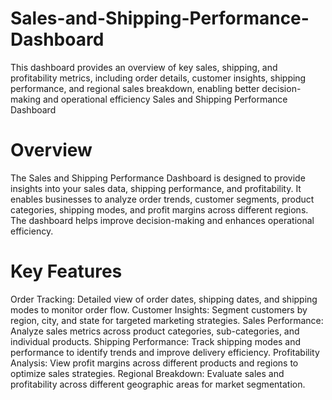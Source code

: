 # Sales-and-Shipping-Performance-Dashboard
This dashboard provides an overview of key sales, shipping, and profitability metrics, including order details, customer insights, shipping performance, and regional sales breakdown, enabling better decision-making and operational efficiency
Sales and Shipping Performance Dashboard
# Overview
The Sales and Shipping Performance Dashboard is designed to provide insights into your sales data, shipping performance, and profitability. It enables businesses to analyze order trends, customer segments, product categories, shipping modes, and profit margins across different regions. The dashboard helps improve decision-making and enhances operational efficiency.

# Key Features
Order Tracking: Detailed view of order dates, shipping dates, and shipping modes to monitor order flow.
Customer Insights: Segment customers by region, city, and state for targeted marketing strategies.
Sales Performance: Analyze sales metrics across product categories, sub-categories, and individual products.
Shipping Performance: Track shipping modes and performance to identify trends and improve delivery efficiency.
Profitability Analysis: View profit margins across different products and regions to optimize sales strategies.
Regional Breakdown: Evaluate sales and profitability across different geographic areas for market segmentation.
